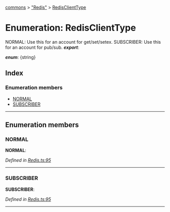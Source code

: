 [commons](../README.md) > ["Redis"](../modules/_redis_.md) > [RedisClientType](../enums/_redis_.redisclienttype.md)

# Enumeration: RedisClientType

NORMAL: Use this for an account for get/set/setex. SUBSCRIBER: Use this for an account for pub/sub.
*__export__*: 

*__enum__*: {string}

## Index

### Enumeration members

* [NORMAL](_redis_.redisclienttype.md#normal)
* [SUBSCRIBER](_redis_.redisclienttype.md#subscriber)

---

## Enumeration members

<a id="normal"></a>

###  NORMAL

**NORMAL**: 

*Defined in [Redis.ts:95](https://github.com/Maxime6678/commons/blob/72bac02/src/Redis.ts#L95)*

___
<a id="subscriber"></a>

###  SUBSCRIBER

**SUBSCRIBER**: 

*Defined in [Redis.ts:95](https://github.com/Maxime6678/commons/blob/72bac02/src/Redis.ts#L95)*

___

